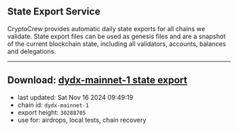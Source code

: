 ## State Export Service
CryptoCrew provides automatic daily state exports for all chains we validate. State export files can be used as genesis files and are a snapshot of the current blockchain state, including all validators, accounts, balances and delegations.

---
**Download: [dydx-mainnet-1 state export](https://dl-tyo.ccvalidators.com/SERVICE/dydx/dydx-mainnet-1_export_30288705.json)**
---

- last updated: Sat Nov 16 2024 09:49:19
- chain id: `dydx-mainnet-1`
- export height: `30288705`
- use for: airdrops, local tests, chain recovery
